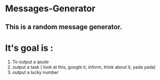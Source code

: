 # Messages-Generator

## This is a random message generator.

# It's goal is :

1. To output a qoute
2. output a task ( look at this, google it, inform, think about it, yada yada)
3. output a lucky number
